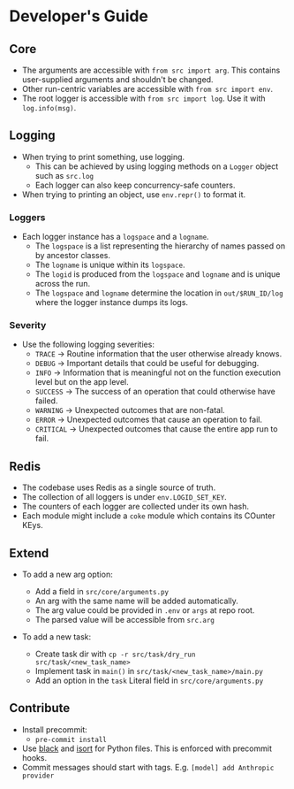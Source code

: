 # Developer's Guide

## Core

- The arguments are accessible with `from src import arg`. This contains
  user-supplied arguments and shouldn't be changed.
- Other run-centric variables are accessible with `from src import env`.
- The root logger is accessible with `from src import log`. Use it with
  `log.info(msg)`.

## Logging

- When trying to print something, use logging.
  - This can be achieved by using logging methods on a `Logger` object such as
    `src.log`
  - Each logger can also keep concurrency-safe counters.
- When trying to printing an object, use `env.repr()` to format it.

### Loggers

- Each logger instance has a `logspace` and a `logname`.
  - The `logspace` is a list representing the hierarchy of names passed on by
    ancestor classes.
  - The `logname` is unique within its `logspace`.
  - The `logid` is produced from the `logspace` and `logname` and is unique
    across the run.
  - The `logspace` and `logname` determine the location in `out/$RUN_ID/log`
    where the logger instance dumps its logs.

### Severity

- Use the following logging severities:
  - `TRACE` -> Routine information that the user otherwise already knows.
  - `DEBUG` -> Important details that could be useful for debugging.
  - `INFO` -> Information that is meaningful not on the function execution level
        but on the app level.
  - `SUCCESS` -> The success of an operation that could otherwise have failed.
  - `WARNING` -> Unexpected outcomes that are non-fatal.
  - `ERROR` -> Unexpected outcomes that cause an operation to fail.
  - `CRITICAL` -> Unexpected outcomes that cause the entire app run to fail.

## Redis

- The codebase uses Redis as a single source of truth.
- The collection of all loggers is under `env.LOGID_SET_KEY`.
- The counters of each logger are collected under its own hash.
- Each module might include a `coke` module which contains its COunter KEys.

## Extend

- To add a new arg option:
  - Add a field in `src/core/arguments.py`
  - An arg with the same name will be added automatically.
  - The arg value could be provided in `.env` or `args` at repo root.
  - The parsed value will be accessible from `src.arg`

- To add a new task:
  - Create task dir with `cp -r src/task/dry_run src/task/<new_task_name>`
  - Implement task in `main()` in `src/task/<new_task_name>/main.py`
  - Add an option in the `task` Literal field in `src/core/arguments.py`

## Contribute

- Install precommit:
  - `pre-commit install`
- Use [black](https://github.com/psf/black) and
  [isort](https://github.com/PyCQA/isort) for Python files. This is enforced
  with precommit hooks.
- Commit messages should start with tags. E.g. `[model] add Anthropic provider`

